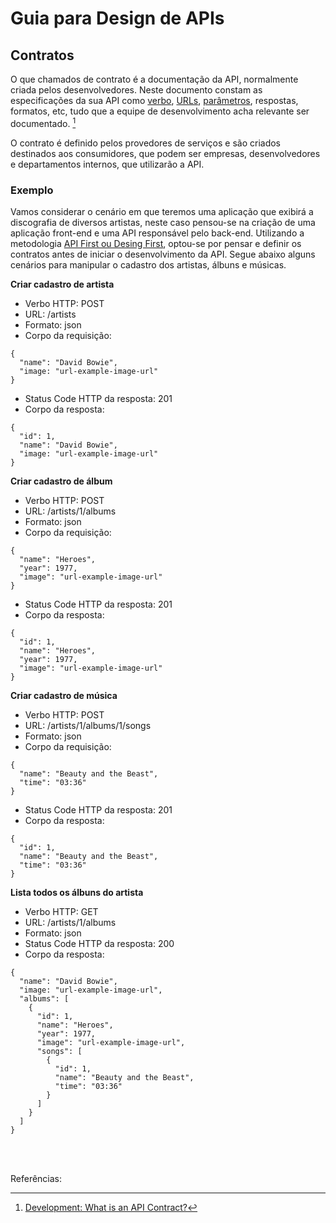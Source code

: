 # Guia para Design de APIs

## Contratos

O que chamados de contrato é a documentação da API, normalmente criada pelos desenvolvedores. Neste documento constam as especificações da sua API como [verbo](http-verbs.md), [URLs](urls.md), [parâmetros](parameters.md), respostas, formatos, etc, tudo que a equipe de desenvolvimento acha relevante ser documentado. [^1]

O contrato é definido pelos provedores de serviços e são criados destinados aos consumidores, que podem ser empresas, desenvolvedores e departamentos internos, que utilizarão a API.

### Exemplo

Vamos considerar o cenário em que teremos uma aplicação que exibirá a discografia de diversos artistas, neste caso pensou-se na criação de uma aplicação front-end e uma API responsável pelo back-end. Utilizando a metodologia [API First ou Desing First](desing-firts.md), optou-se por pensar e definir os contratos antes de iniciar o desenvolvimento da API. Segue abaixo alguns cenários para manipular o cadastro dos artistas, álbuns e músicas.

**Criar cadastro de artista**

- Verbo HTTP: POST
- URL: /artists
- Formato: json
- Corpo da requisição:
```
{
  "name": "David Bowie",
  "image: "url-example-image-url"
}
```
- Status Code HTTP da resposta: 201
- Corpo da resposta:
```
{
  "id": 1,
  "name": "David Bowie",
  "image: "url-example-image-url"
}
```

**Criar cadastro de álbum**

- Verbo HTTP: POST
- URL: /artists/1/albums
- Formato: json
- Corpo da requisição:
```
{
  "name": "Heroes",
  "year": 1977,
  "image": "url-example-image-url"
}
```
- Status Code HTTP da resposta: 201
- Corpo da resposta:
```
{
  "id": 1,
  "name": "Heroes",
  "year": 1977,
  "image": "url-example-image-url"
}
```

**Criar cadastro de música**

- Verbo HTTP: POST
- URL: /artists/1/albums/1/songs
- Formato: json
- Corpo da requisição:
```
{
  "name": "Beauty and the Beast",
  "time": "03:36"
}
```
- Status Code HTTP da resposta: 201
- Corpo da resposta:
```
{
  "id": 1,
  "name": "Beauty and the Beast",
  "time": "03:36"
}
```

**Lista todos os álbuns do artista**

- Verbo HTTP: GET
- URL: /artists/1/albums
- Formato: json
- Status Code HTTP da resposta: 200
- Corpo da resposta:
```
{
  "name": "David Bowie",
  "image: "url-example-image-url",
  "albums": [
    {
      "id": 1,
      "name": "Heroes",
      "year": 1977,
      "image": "url-example-image-url",
      "songs": [
        {
          "id": 1,
          "name": "Beauty and the Beast",
          "time": "03:36"
        }
      ]
    }
  ]
}
```

<br><br>

Referências:

[^1]: [Development: What is an API Contract?](https://lazaroibanez.com/development-what-is-an-api-contract-683ced58e06f)
